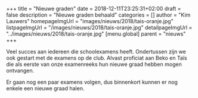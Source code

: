 +++
title = "Nieuwe graden"
date = 2018-12-11T23:25:31+02:00
draft = false
description = "Nieuwe graden behaald"
categories = []
author = "Kim Lauwers"
homepageImgUrl = "images/nieuws/2018/tais-oranje.jpg"
listpageImgUrl = "/images/nieuws/2018/tais-oranje.jpg"
detailpageImgUrl = "../images/nieuws/2018/tais-oranje.jpg"
[menu.global]
    parent = "nieuws"
+++

Veel succes aan iedereen die schoolexamens heeft. 
Ondertussen zijn we ook gestart met de examens op de club. 
Alvast proficiat aan Beko en Taïs die als eerste van onze examenreeks hun nieuwe graad hebben mogen ontvangen.

Er gaan nog een paar examens volgen, dus binnenkort kunnen er nog enkele een nieuwe graad halen.